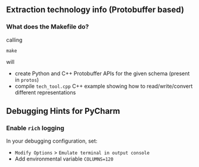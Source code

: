 ## Extraction technology info (Protobuffer based)

### What does the Makefile do?

calling 
```
make
```

will 
- create Python and C++ Protobuffer APIs for the given schema (present in `protos`)
- compile `tech_tool.cpp` C++ example showing how to read/write/convert different representations

## Debugging Hints for PyCharm

### Enable `rich` logging

In your debugging configuration, set:
- `Modify Options` > `Emulate terminal in output console`
- Add environmental variable `COLUMNS=120`

